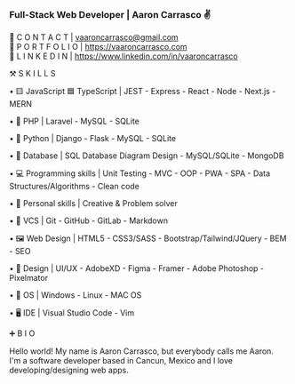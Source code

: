 ### Full-Stack Web Developer | Aaron Carrasco ✌️

🔴 C O N T A C T | vaaroncarrasco@gmail.com <br>
🔴 P O R T F O L I O | https://vaaroncarrasco.com <br>
🔴 L I N K E D I N | https://www.linkedin.com/in/vaaroncarrasco


⚒️ S K I L L S

•  🟨  JavaScript  🟦 TypeScript |  JEST - Express - React - Node - Next.js - MERN

•  🐘 PHP | Laravel - MySQL - SQLite

• 🐍 Python | Django - Flask - MySQL - SQLite

• 💾 Database | SQL Database Diagram Design  - MySQL/SQLite - MongoDB 

• 💻 Programming skills | Unit Testing - MVC - OOP - PWA - SPA - Data Structures/Algorithms - Clean code

• 🧠 Personal skills  | Creative & Problem solver

• 📂 VCS | Git - GitHub - GitLab - Markdown

• 🖼️ Web Design | HTML5 - CSS3/SASS - Bootstrap/Tailwind/JQuery - BEM - SEO

• 🎨 Design | UI/UX - AdobeXD - Figma - Framer - Adobe Photoshop - Pixelmator

• 🐧 OS | Windows - Linux - MAC OS

• 🖥️ IDE | Visual Studio Code - Vim


➕ B I O

Hello world! My name is Aaron Carrasco, but everybody calls me Aaron. <br>
I'm a software developer based in Cancun, Mexico and I love developing/designing web apps.
